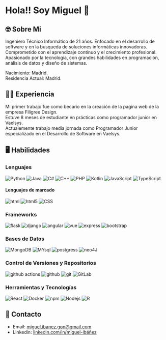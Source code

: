 # Hola!! Soy Miguel :wave:

## :nerd_face: Sobre Mi 

Ingeniero Técnico Informático de 21 años. Enfocado en el desarrollo de software y en la busqueda de soluciones informáticas innovadoras. Comprometido con el aprendizaje continuo y el crecimiento profesional. Apasionado por la tecnología, con grandes habilidades en programación, análisis de datos y diseño de sistemas.   
  
Nacimiento: Madrid.  
Residencia Actual: Madrid.

## :man_office_worker: Experiencia

Mi primer trabajo fue como becario en la creación de la pagina web de la empresa Filigree Design.  
Estuve 8 meses de estudiante en prácticas como programador junior en Vaelsys.  
Actualemente trabajo media jornada como Programador Junior especializado en el Desarrollo de Software en Vaelsys.

## :desktop_computer: Habilidades

### Lenguajes

<p>
  <img alt="Python" src="https://img.shields.io/badge/Python-3776AB?style=for-the-badge&logo=python&logoColor=white" />
  <img alt="Java" src="https://img.shields.io/badge/Java-ED8B00?style=for-the-badge&logo=openjdk&logoColor=white" />
  <img alt="C#" src="https://img.shields.io/badge/C-00599C?style=for-the-badge&logo=c&logoColor=white" />
  <img alt="C++" src="https://img.shields.io/badge/C%2B%2B-00599C?style=for-the-badge&logo=c%2B%2B&logoColor=white" />
  <img alt="PHP" src="https://img.shields.io/badge/PHP-777BB4?style=for-the-badge&logo=php&logoColor=white" />
  <img alt="Kotlin" src="https://img.shields.io/badge/Kotlin-0095D5?&style=for-the-badge&logo=kotlin&logoColor=white" />
  <img alt="JavaScript" src="https://img.shields.io/badge/JavaScript-F7DF1E?style=for-the-badge&logo=javascript&logoColor=black" />
  <img alt="TypeScript" src="https://img.shields.io/badge/-TypeScript-007ACC?style=for-the-badge&logo=typescript&logoColor=white" />
</p>

  #### Lenguajes de marcado
  
  <p>
    <img alt="html" src="https://img.shields.io/badge/HTML-239120?style=for-the-badge&logo=html5&logoColor=white" />
    <img alt="html5" src="https://img.shields.io/badge/-HTML5-E34F26?style=for-the-badge&logo=html5&logoColor=white" />
    <img alt="CSS" src="https://img.shields.io/badge/CSS-239120?&style=for-the-badge&logo=css3&logoColor=white" />
  </p>

### Frameworks

<p>
  <img alt="flask" src="https://img.shields.io/badge/Flask-000000?style=for-the-badge&logo=flask&logoColor=white" />
  <img alt="django" src="https://img.shields.io/badge/Django-092E20?style=for-the-badge&logo=django&logoColor=white" />
  <img alt="angular" src="https://img.shields.io/badge/-Angular-DD0031?style=for-the-badge&logo=angular&logoColor=white" />
  <img alt="vue" src="https://img.shields.io/badge/Vue.js-35495E?style=for-the-badge&logo=vue.js&logoColor=4FC08D" />
  <img alt="express" src="https://img.shields.io/badge/Express.js-404D59?style=for-the-badge" />
  <img alt="bootstrap" src="https://img.shields.io/badge/Bootstrap-563D7C?style=for-the-badge&logo=bootstrap&logoColor=white" />
</p>

### Bases de Datos

<p>
  <img alt="MongoDB" src="https://img.shields.io/badge/-MongoDB-13aa52?style=for-the-badge&logo=mongodb&logoColor=white" />
  <img alt="MYsql" src="https://img.shields.io/badge/MySQL-00000F?style=for-the-badge&logo=mysql&logoColor=white" />
  <img alt="postgress" src="https://img.shields.io/badge/PostgreSQL-316192?style=for-the-badge&logo=postgresql&logoColor=whit" />
  <img alt="neo4J" src="https://img.shields.io/badge/Neo4j-018bff?style=for-the-badge&logo=neo4j&logoColor=white" />
</p>

### Control de Versiones y Repositorios

<p>
  <img alt="github actions" src="https://img.shields.io/badge/-Github_Actions-2088FF?style=for-the-badge&logo=github-actions&logoColor=white" />
  <img alt="github" src="https://img.shields.io/badge/GitHub-100000?style=for-the-badge&logo=github&logoColor=white" />
  <img alt="git" src="https://img.shields.io/badge/-Git-F05032?style=for-the-badge&logo=git&logoColor=white" />
  <img alt="GitLab" src="https://img.shields.io/badge/GitLab-330F63?style=for-the-badge&logo=gitlab&logoColor=white" />
</p>

### Herramientas y Tecnologías

<p>
  <img alt="React" src="https://img.shields.io/badge/-React-45b8d8?style=for-the-badge&logo=react&logoColor=white" />
  <img alt="Docker" src="https://img.shields.io/badge/-Docker-46a2f1?style=for-the-badge&logo=docker&logoColor=white" />
  <img alt="npm" src="https://img.shields.io/badge/-NPM-CB3837?style=for-the-badge&logo=npm&logoColor=white" />
  <img alt="Nodejs" src="https://img.shields.io/badge/-Nodejs-43853d?style=for-the-badge&logo=Node.js&logoColor=white" />
  <img alt="R" src="https://img.shields.io/badge/R-276DC3?style=for-the-badge&logo=r&logoColor=white" />
</p>

## :fax: Contacto 

- Email: miguel.ibanez.gon@gmail.com
- Linkedin: [linkedin.com/in/miguel-ibáñez](https://www.linkedin.com/in/miguel-ib%C3%A1%C3%B1ez/)




